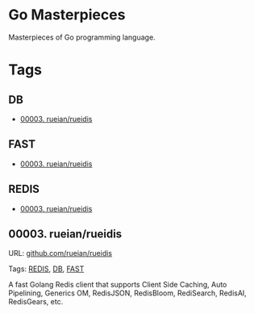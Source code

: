 # Go Masterpieces

Masterpieces of Go programming language.

# Tags

## DB

* [00003. rueian/rueidis](#00003-rueianrueidis)


## FAST

* [00003. rueian/rueidis](#00003-rueianrueidis)


## REDIS

* [00003. rueian/rueidis](#00003-rueianrueidis)




## 00003. rueian/rueidis

URL: [github.com/rueian/rueidis](https://github.com/rueian/rueidis)

Tags: [REDIS](#redis), [DB](#db), [FAST](#fast)

A fast Golang Redis client that supports Client Side Caching, Auto Pipelining, Generics OM, RedisJSON, RedisBloom, RediSearch, RedisAI, RedisGears, etc.



